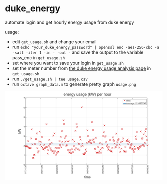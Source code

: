 # duke_energy
automate login and get hourly energy usage from duke energy

usage:
 * edit `get_usage.sh` and change your email
 * run `echo "your_duke_energy_password" | openssl enc -aes-256-cbc -a -salt -iter 1 -in - -out -` and save the output to the variable pass_enc in `get_usage.sh`
 * set where you want to save your login in `get_usage.sh`
 * set the meter number from [the duke energy usage analysis page](https://www.duke-energy.com/my-account/usage-analysis) in `get_usage.sh`
 * run `./get_usage.sh | tee usage.csv`
 * run `octave graph_data.m` to generate pretty graph `usage.png`

![usage.png](usage.png)
